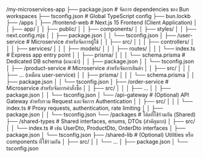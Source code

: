 /my-microservices-app
├── package.json          # จัดการ dependencies ของ Bun workspaces
├── tsconfig.json         # Global TypeScript config
├── bun.lockb
├── /apps
│   ├── /frontend-web     # Next.js 15 Frontend (Client Application)
│   │   ├── app/
│   │   ├── public/
│   │   ├── components/
│   │   ├── styles/
│   │   ├── next.config.mjs
│   │   ├── package.json
│   │   └── tsconfig.json
│   ├── /user-service     # Microservice สำหรับจัดการผู้ใช้
│   │   ├── src/
│   │   │   ├── controllers/
│   │   │   ├── services/
│   │   │   ├── models/
│   │   │   ├── routes/
│   │   │   └── index.ts  # Express app entry point
│   │   ├── prisma/
│   │   │   └── schema.prisma # Dedicated DB schema (แนะนำ)
│   │   ├── package.json
│   │   └── tsconfig.json
│   ├── /product-service  # Microservice สำหรับจัดการสินค้า
│   │   ├── src/
│   │   │   ├── ... (เหมือน user-service)
│   │   ├── prisma/
│   │   │   └── schema.prisma
│   │   ├── package.json
│   │   └── tsconfig.json
│   ├── /order-service    # Microservice สำหรับจัดการคำสั่งซื้อ
│   │   ├── src/
│   │   │   ├── ...
│   │   ├── package.json
│   │   └── tsconfig.json
│   └── /api-gateway      # (Optional) API Gateway สำหรับรวม Request และจัดการ Authentication
│       │   ├── src/
│       │   │   └── index.ts # Proxy requests, authentication, rate limiting
│       │   ├── package.json
│       │   └── tsconfig.json
└── /packages             # โค้ดที่ใช้ร่วมกัน (Shared)
    ├── /shared-types     # Shared interfaces, enums, DTOs (สำคัญมาก)
    │   ├── src/
    │   │   └── index.ts  # เช่น UserDto, ProductDto, OrderDto interfaces
    │   ├── package.json
    │   └── tsconfig.json
    ├── /shared-lib       # (Optional) Utilities หรือ components ที่ใช้ร่วมกัน
    │   ├── src/
    │   │   └── ...
    │   ├── package.json
    │   └── tsconfig.json